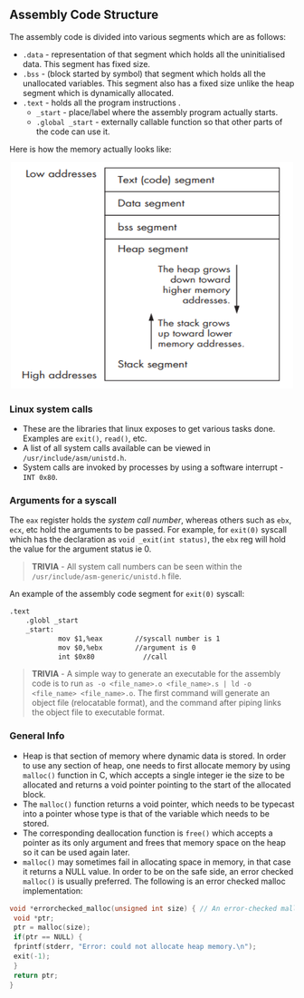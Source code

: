 ## Assembly Code Structure
The assembly code is divided into various segments which are as follows: 
- `.data` - representation of that segment which holds all the uninitialised data. This segment has fixed size.
- `.bss` - (block started by symbol) that segment which holds all the unallocated variables. This segment also has a fixed size unlike the heap segment which is dynamically allocated.
- `.text` - holds all the program instructions .
    - `_start` - place/label where the assembly program actually starts.
    - `.global _start` - externally callable function so that other parts of the code can use it.

Here is how the memory actually looks like:
<br>
<center><img src="../images/memory.png" alt="Memory" style="width: 500px; height:400px"/></center>

### Linux system calls
- These are the libraries that linux exposes to get various tasks done. Examples are `exit()`, `read()`, etc.
- A list of all system calls available can be viewed in `/usr/include/asm/unistd.h`.
- System calls are invoked by processes by using a software interrupt - `INT 0x80`.

### Arguments for a syscall
The `eax` register holds the *system call number*, whereas others such as `ebx`, `ecx`, etc hold the arguments to be passed.
For example, for `exit(0)` syscall which has the declaration as `void _exit(int status)`, the `ebx` reg will hold the value for the argument status ie 0.<br>
> **TRIVIA** - All system call numbers can be seen within the `/usr/include/asm-generic/unistd.h` file.

An example of the assembly code segment for `exit(0)` syscall:
```assembly
.text
    .globl _start 
    _start:
            mov $1,%eax        //syscall number is 1
            mov $0,%ebx        //argument is 0
            int $0x80            //call 
```
> **TRIVIA** - A simple way to generate an executable for the assembly code is to run `as -o <file_name>.o <file_name>.s | ld -o <file_name> <file_name>.o`. The first command will generate an object file (relocatable format), and the command after piping links the object file to executable format.

### General Info
- Heap is that section of memory where dynamic data is stored. In order to use any section of heap, one needs to first allocate memory by using `malloc()` function in C, which accepts a single integer ie the size to be allocated and returns a void pointer pointing to the start of the allocated block.
- The `malloc()` function returns a void pointer, which needs to be typecast into a pointer whose type is that of the variable which needs to be stored.
- The corresponding deallocation function is `free()` which accepts a pointer as its only argument and frees that memory space on the heap so it can be used again later.
- `malloc()` may sometimes fail in allocating space in memory, in that case it returns a NULL value. In order to be on the safe side, an error checked `malloc()` is usually preferred. The following is an error checked malloc implementation:
```C
void *errorchecked_malloc(unsigned int size) { // An error-checked malloc() function
 void *ptr;
 ptr = malloc(size);
 if(ptr == NULL) {
 fprintf(stderr, "Error: could not allocate heap memory.\n");
 exit(-1);
 }
 return ptr;
}
```
